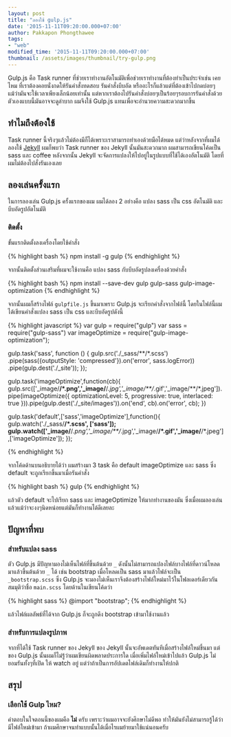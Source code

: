 ```yaml
---
layout: post
title: "ลองใช้ gulp.js"
date: '2015-11-11T09:20:00.000+07:00'
author: Pakkapon Phongthawee
tags:
- "web"
modified_time: '2015-11-11T09:20:00.000+07:00'
thumbnail: /assets/images/thumbnail/try-gulp.png
---
```

Gulp.js คือ Task runner ที่ช่วยเราทำงานอัตโนมัติเพื่อช่วยเราทำงานที่ต้องทำเป็นประจำเช่น เคยไหม ที่เราต้องคอยนั่งกดให้รันคำสั่งทดสอบ รันคำสั่งบีบอัด หรืออะไรก็แล้วแต่ที่ต้องเข้าไปกดบ่อยๆ แม้ว่ามันจะใช้เวลาเพียงเล็กน้อยเท่านั้น แต่หากเราต้องไปรันคำสั่งบ่อยๆเป็นร้อยๆรอบการรันคำสั่งด้วยตัวเองแบบนี้มันอาจจะดูลำบาก ผมจึงใช้ Gulp.js แทนเพื่อจะอำนวยความสะดวกมากขึ้น

## ทำไมถึงต้องใช้

Task runner นี้จริงๆแล้วไม่ต้องมีก็ได้เพราะเราสามารถทำเองด้วยมือได้หมด แต่ว่าหลังจากที่ผมได้ลองใช้ [Jekyll](http://jekyllrb.com) ผมก็พบว่า Task runner ของ Jekyll นั้นมันสะดวกมาก ผมสามารถเขียนโค้ดเป็น sass และ coffee หลังจากนั้น Jekyll จะจัดการแปลงให้ไปอยู่ในรูปแบบที่ใช้ได้เองอัตโนมัติ โดยที่ผมไม่ต้องไปสั่งรันเองเลย

## ลองเล่นครั้งแรก

ในการลองเล่น Gulp.js ครั้งแรกของผม ผมได้ลอง 2 อย่างคือ แปลง sass เป็น css อัตโนมัติ และบีบอัดรูปอัตโนมัติ

### ติดตั้ง

ขั้นแรกติดตั้งลงเครื่องโดยใช้คำสั่ง

{% highlight bash %}
npm install -g gulp
{% endhighlight %}

จากนั้นติดตั้งส่วนเสริมที่ผมจะใช้งานคือ แปลง sass กับบีบอัดรูปลงเครื่องด้วยคำสั่ง

{% highlight bash %}
npm install --save-dev gulp gulp-sass gulp-image-optimization
{% endhighlight %}

จากนั้นผมก็สร้างไฟล์ `gulpfile.js` ขึ้นมาเพราะ Gulp.js จะเรียกคำสั่งจากไฟล์นี้ โดยในไฟล์นี้ผมได้เขียนคำสั่งแปลง sass เป็น css และบีบอัดรูปดังนี้

{% highlight javascript %}
var gulp = require("gulp")
var sass = require("gulp-sass")
var imageOptimize = require("gulp-image-optimization");

gulp.task('sass', function () {
  gulp.src('./_sass/**/*.scss')
    .pipe(sass({outputStyle: 'compressed'}).on('error', sass.logError))
    .pipe(gulp.dest('./_site'));
});

gulp.task('imageOptimize',function(cb){
  gulp.src(['_image/**/*.png','_image/**/*.jpg','_image/**/*.gif','_image/**/*.jpeg']).pipe(imageOptimize({
      optimizationLevel: 5,
      progressive: true,
      interlaced: true
  })).pipe(gulp.dest('./_site/images')).on('end', cb).on('error', cb);
})

gulp.task('default',['sass','imageOptimize'],function(){
  gulp.watch('./_sass/**/*.scss', ['sass']);
  gulp.watch(['_image/**/*.png','_image/**/*.jpg','_image/**/*.gif','_image/**/*.jpeg'],['imageOptimize']);
});

{% endhighlight %}

จากโค้ดด้านบนอธิบายได้ว่า ผมสร้างมา 3 task คือ default imageOptimize และ sass ซึ่ง default จะถูกเรียกขึ้นมาเมื่อรันคำสั่ง

{% highlight bash %}
gulp
{% endhighlight %}

แล้วตัว default จะไปเรียก sass และ imageOptimize ให้มากทำงานของมัน ซึ่งเมื่อผมลองเล่นแล้วแม้ว่าจะงงๆนิดหน่อยแต่มันก็ทำงานได้ดีเลยละ

## ปัญหาที่พบ

### สำหรับแปลง sass
ตัว Gulp.js มีปัญหามองไม่เห็นไฟล์ที่ขึ้นต้นด้วย `_` ดังนั้นไม่สามารถแปลงไฟล์บางไฟล์ที่ดาวน์โหลดมาแล้วขึ้นต้นด้วย `_` ได้ เช่น bootstrap เมื่อโหลดเป็น sass มาแล้วไฟล์จะเป็น `_bootstrap.scss` ซึ่ง Gulp.js จะมองไม่เห็นเราจึงต้องสร้างไฟล์ใหม่มาไว้ในโฟลเดอร์เดียวกันสมมุติว่าชื่อ `main.scss` โดยด้านในเขียนโค้ดว่า

{% highlight sass %}
@import "bootstrap";
{% endhighlight %}

แล้วไฟล์ผลลัพธ์ที่ได้จาก Gulp.js ก็จะถูกดึง bootstrap เข้ามาใช้งานแล้ว

### สำหรับการแปลงรูปภาพ
จากที่ได้ใช้ Task runner ของ Jekyll ของ Jekyll นั้นจะอัพเดตทันทีเมื่อสร้างไฟล์ใหม่ขึ้นมา แต่ของ Gulp.js นั้นผมก็ไม่รู้ว่าผมเขียนผิดพลาดประการใด เมื่อเพิ่มไฟล์ใหม่เข้าไปแล้ว Gulp.js ไม่ยอมรันทั้งๆที่เปิด ให้ watch อยู่ แต่ว่าถ้าเป็นการอัปเดตไฟล์เดิมก็ทำงานให้ปกติ

## สรุป

### เลือกใช้ Gulp ไหม?
คำตอบในใจตอนนี้ของผมคือ **ไม่** ครับ เพราะว่าผมอาจจะยังศึกษาไม่ดีพอ ทำให้มันยังไม่สามารถรู้ได้ว่ามีไฟล์ใหม่เข้ามา ถ้าผมศึกษาจนทำแบบนั้นได้เมื่อไรผมย้ายมาใช้แน่นอนครับ
